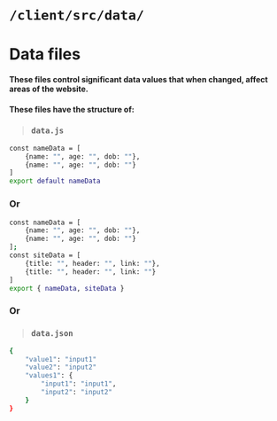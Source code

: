 # `/client/src/data/`

# Data files
#### These files control significant data values that when changed, affect areas of the website.
#### These files have the structure of:
> ### `data.js`
```sh
const nameData = [
    {name: "", age: "", dob: ""},
    {name: "", age: "", dob: ""}
]
export default nameData
```
### Or
```sh
const nameData = [
    {name: "", age: "", dob: ""},
    {name: "", age: "", dob: ""}
];
const siteData = [
    {title: "", header: "", link: ""},
    {title: "", header: "", link: ""}
]
export { nameData, siteData }
```
### Or
> ### `data.json`
```sh
{
    "value1": "input1"
    "value2": "input2"
    "values1": {
        "input1": "input1",
        "input2": "input2"
    }
}
```